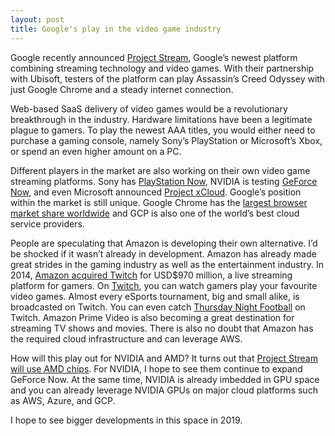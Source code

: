 ```yaml
---
layout: post
title: Google's play in the video game industry
---
```


Google recently announced [Project Stream](https://www.blog.google/technology/developers/pushing-limits-streaming-technology/), Google’s newest platform combining streaming technology and video games. With their partnership with Ubisoft, testers of the platform can play Assassin’s Creed Odyssey with just Google Chrome and a steady internet connection.

Web-based SaaS delivery of video games would be a revolutionary breakthrough in the industry. Hardware limitations have been a legitimate plague to gamers. To play the newest AAA titles, you would either need to purchase a gaming console, namely Sony’s PlayStation or Microsoft’s Xbox, or spend an even higher amount on a PC.

Different players in the market are also working on their own video game streaming platforms. Sony has [PlayStation Now]( https://www.playstation.com/en-gb/explore/playstation-now/), NVIDIA is testing [GeForce Now](https://www.nvidia.com/en-us/geforce/products/geforce-now/), and even Microsoft announced [Project xCloud]( https://blogs.microsoft.com/blog/2018/10/08/project-xcloud-gaming-with-you-at-the-center/). Google’s position within the market is still unique. Google Chrome has the [largest browser market share worldwide](http://gs.statcounter.com/) and GCP is also one of the world’s best cloud service providers.

People are speculating that Amazon is developing their own alternative. I’d be shocked if it wasn’t already in development. Amazon has already made great strides in the gaming industry as well as the entertainment industry. In 2014, [Amazon acquired Twitch](https://www.businessinsider.com.au/amazon-buys-twitch-2014-8) for USD$970 million, a live streaming platform for gamers. On [Twitch](https://www.twitch.tv/), you can watch gamers play your favourite video games. Almost every eSports tournament, big and small alike, is broadcasted on Twitch. You can even catch [Thursday Night Football](https://blog.twitch.tv/thursday-night-football-returns-to-twitch-32a850c5bee8) on Twitch. Amazon Prime Video is also becoming a great destination for streaming TV shows and movies. There is also no doubt that Amazon has the required cloud infrastructure and can leverage AWS.

How will this play out for NVIDIA and AMD? It turns out that [Project Stream will use AMD chips](https://venturebeat.com/2019/01/09/googles-project-stream-cloud-gaming-will-use-amd-radeon-graphics/). For NVIDIA, I hope to see them continue to expand GeForce Now. At the same time, NVIDIA is already imbedded in GPU space and you can already leverage NVIDIA GPUs on major cloud platforms such as AWS, Azure, and GCP.

I hope to see bigger developments in this space in 2019.